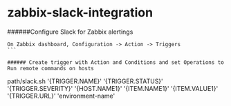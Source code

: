 # zabbix-slack-integration
######Configure Slack for Zabbix alertings

`````
On Zabbix dashboard, Configuration -> Action -> Triggers
```

###### Create trigger with Action and Conditions and set Operations to  Run remote commands on hosts

`````````
path/slack.sh '{TRIGGER.NAME}' '{TRIGGER.STATUS}' '{TRIGGER.SEVERITY}' '{HOST.NAME1}' '{ITEM.NAME1}' '{ITEM.VALUE1}' '{TRIGGER.URL}'  'environment-name'
`````````````
